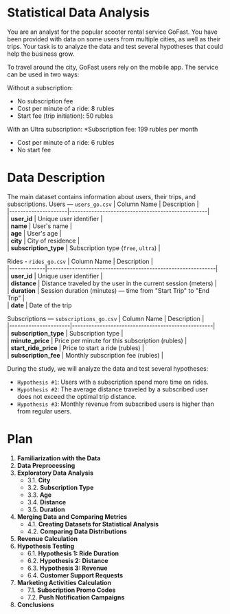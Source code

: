 # Statistical Data Analysis
You are an analyst for the popular scooter rental service GoFast. You have been provided with data on some users from multiple cities, as well as their trips. Your task is to analyze the data and test several hypotheses that could help the business grow.

To travel around the city, GoFast users rely on the mobile app. The service can be used in two ways:

Without a subscription:
* No subscription fee
* Cost per minute of a ride: 8 rubles
* Start fee (trip initiation): 50 rubles

With an Ultra subscription:
*Subscription fee: 199 rubles per month
* Cost per minute of a ride: 6 rubles
* No start fee

# Data Description
The main dataset contains information about users, their trips, and subscriptions.
Users — `users_go.csv`
| Column Name         | Description                                      |  
|---------------------|--------------------------------------------------|  
| **user_id**        | Unique user identifier                           |  
| **name**           | User's name                                      |  
| **age**            | User's age                                       |  
| **city**           | City of residence                                |  
| **subscription_type** | Subscription type (`free`, `ultra`)            | 

Rides - `rides_go.csv`
| Column Name  | Description  |  
|-------------|-------------------------------------------------------------|  
| **user_id**  | Unique user identifier                                     |  
| **distance** | Distance traveled by the user in the current session (meters) |  
| **duration** | Session duration (minutes) — time from "Start Trip" to "End Trip" |  
| **date**     | Date of the trip    

Subscriptions — `subscriptions_go.csv`
| Column Name          | Description                                       |  
|----------------------|---------------------------------------------------|  
| **subscription_type**  | Subscription type                               |  
| **minute_price**      | Price per minute for this subscription (rubles)  |  
| **start_ride_price**  | Price to start a ride (rubles)                   |  
| **subscription_fee**  | Monthly subscription fee (rubles)                |

During the study, we will analyze the data and test several hypotheses:
* `Hypothesis #1`: Users with a subscription spend more time on rides.
* `Hypothesis #2`: The average distance traveled by a subscribed user does not exceed the optimal trip distance.
* `Hypothesis #3`: Monthly revenue from subscribed users is higher than from regular users.

# Plan  
1. **Familiarization with the Data**  
2. **Data Preprocessing**  
3. **Exploratory Data Analysis**  
   - 3.1. **City**  
   - 3.2. **Subscription Type**  
   - 3.3. **Age**  
   - 3.4. **Distance**  
   - 3.5. **Duration**  
4. **Merging Data and Comparing Metrics**  
   - 4.1. **Creating Datasets for Statistical Analysis**  
   - 4.2. **Comparing Data Distributions**  
5. **Revenue Calculation**  
6. **Hypothesis Testing**  
   - 6.1. **Hypothesis 1: Ride Duration**  
   - 6.2. **Hypothesis 2: Distance**  
   - 6.3. **Hypothesis 3: Revenue**  
   - 6.4. **Customer Support Requests**  
7. **Marketing Activities Calculation**  
   - 7.1. **Subscription Promo Codes**  
   - 7.2. **Push Notification Campaigns**  
8. **Conclusions**  
